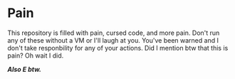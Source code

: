 # Pain
This repository is filled with pain, cursed code, and more pain. Don't run any of these without a VM or I'll laugh at you. You've been warned and I don't take responbility for any of your actions. Did I mention btw that this is pain? Oh wait I did.


___**Also E btw.**___
